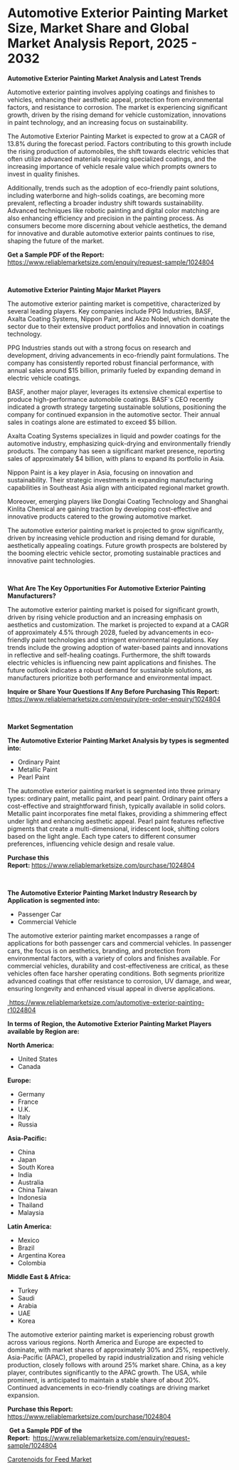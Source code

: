 <p><h1>Automotive Exterior Painting Market Size, Market Share and Global Market Analysis Report, 2025 - 2032</h1></p><p><strong>Automotive Exterior Painting Market Analysis and Latest Trends</strong></p>
<p><p>Automotive exterior painting involves applying coatings and finishes to vehicles, enhancing their aesthetic appeal, protection from environmental factors, and resistance to corrosion. The market is experiencing significant growth, driven by the rising demand for vehicle customization, innovations in paint technology, and an increasing focus on sustainability.</p><p>The Automotive Exterior Painting Market is expected to grow at a CAGR of 13.8% during the forecast period. Factors contributing to this growth include the rising production of automobiles, the shift towards electric vehicles that often utilize advanced materials requiring specialized coatings, and the increasing importance of vehicle resale value which prompts owners to invest in quality finishes. </p><p>Additionally, trends such as the adoption of eco-friendly paint solutions, including waterborne and high-solids coatings, are becoming more prevalent, reflecting a broader industry shift towards sustainability. Advanced techniques like robotic painting and digital color matching are also enhancing efficiency and precision in the painting process. As consumers become more discerning about vehicle aesthetics, the demand for innovative and durable automotive exterior paints continues to rise, shaping the future of the market.</p></p>
<p><strong>Get a Sample PDF of the Report:&nbsp;</strong> <a href="https://www.reliablemarketsize.com/enquiry/request-sample/1024804?utm_campaign=2459&utm_medium=2&utm_source=Github&utm_content=ia&utm_term=08032025&utm_id=automotive-exterior-painting">https://www.reliablemarketsize.com/enquiry/request-sample/1024804</a></p>
<p>&nbsp;</p>
<p><strong>Automotive Exterior Painting Major Market Players</strong></p>
<p><p>The automotive exterior painting market is competitive, characterized by several leading players. Key companies include PPG Industries, BASF, Axalta Coating Systems, Nippon Paint, and Akzo Nobel, which dominate the sector due to their extensive product portfolios and innovation in coatings technology.</p><p>PPG Industries stands out with a strong focus on research and development, driving advancements in eco-friendly paint formulations. The company has consistently reported robust financial performance, with annual sales around $15 billion, primarily fueled by expanding demand in electric vehicle coatings.</p><p>BASF, another major player, leverages its extensive chemical expertise to produce high-performance automobile coatings. BASF's CEO recently indicated a growth strategy targeting sustainable solutions, positioning the company for continued expansion in the automotive sector. Their annual sales in coatings alone are estimated to exceed $5 billion.</p><p>Axalta Coating Systems specializes in liquid and powder coatings for the automotive industry, emphasizing quick-drying and environmentally friendly products. The company has seen a significant market presence, reporting sales of approximately $4 billion, with plans to expand its portfolio in Asia.</p><p>Nippon Paint is a key player in Asia, focusing on innovation and sustainability. Their strategic investments in expanding manufacturing capabilities in Southeast Asia align with anticipated regional market growth.</p><p>Moreover, emerging players like Donglai Coating Technology and Shanghai Kinlita Chemical are gaining traction by developing cost-effective and innovative products catered to the growing automotive market.</p><p>The automotive exterior painting market is projected to grow significantly, driven by increasing vehicle production and rising demand for durable, aesthetically appealing coatings. Future growth prospects are bolstered by the booming electric vehicle sector, promoting sustainable practices and innovative paint technologies.</p></p>
<p>&nbsp;</p>
<p><strong>What Are The Key Opportunities For Automotive Exterior Painting Manufacturers?</strong></p>
<p><p>The automotive exterior painting market is poised for significant growth, driven by rising vehicle production and an increasing emphasis on aesthetics and customization. The market is projected to expand at a CAGR of approximately 4.5% through 2028, fueled by advancements in eco-friendly paint technologies and stringent environmental regulations. Key trends include the growing adoption of water-based paints and innovations in reflective and self-healing coatings. Furthermore, the shift towards electric vehicles is influencing new paint applications and finishes. The future outlook indicates a robust demand for sustainable solutions, as manufacturers prioritize both performance and environmental impact.</p></p>
<p><strong>Inquire or Share Your Questions If Any Before Purchasing This Report:</strong> <a href="https://www.reliablemarketsize.com/enquiry/pre-order-enquiry/1024804?utm_campaign=2459&utm_medium=2&utm_source=Github&utm_content=ia&utm_term=08032025&utm_id=automotive-exterior-painting">https://www.reliablemarketsize.com/enquiry/pre-order-enquiry/1024804</a></p>
<p>&nbsp;</p>
<p><strong>Market Segmentation</strong></p>
<p><strong>The Automotive Exterior Painting Market Analysis by types is segmented into:</strong></p>
<p><ul><li>Ordinary Paint</li><li>Metallic Paint</li><li>Pearl Paint</li></ul></p>
<p><p>The automotive exterior painting market is segmented into three primary types: ordinary paint, metallic paint, and pearl paint. Ordinary paint offers a cost-effective and straightforward finish, typically available in solid colors. Metallic paint incorporates fine metal flakes, providing a shimmering effect under light and enhancing aesthetic appeal. Pearl paint features reflective pigments that create a multi-dimensional, iridescent look, shifting colors based on the light angle. Each type caters to different consumer preferences, influencing vehicle design and resale value.</p></p>
<p><strong>Purchase this Report:&nbsp;</strong><a href="https://www.reliablemarketsize.com/purchase/1024804?utm_campaign=2459&utm_medium=2&utm_source=Github&utm_content=ia&utm_term=08032025&utm_id=automotive-exterior-painting">https://www.reliablemarketsize.com/purchase/1024804</a></p>
<p>&nbsp;</p>
<p><strong>The Automotive Exterior Painting Market Industry Research by Application is segmented into:</strong></p>
<p><ul><li>Passenger Car</li><li>Commercial Vehicle</li></ul></p>
<p><p>The automotive exterior painting market encompasses a range of applications for both passenger cars and commercial vehicles. In passenger cars, the focus is on aesthetics, branding, and protection from environmental factors, with a variety of colors and finishes available. For commercial vehicles, durability and cost-effectiveness are critical, as these vehicles often face harsher operating conditions. Both segments prioritize advanced coatings that offer resistance to corrosion, UV damage, and wear, ensuring longevity and enhanced visual appeal in diverse applications.</p></p>
<p><a href="https://www.reliablemarketsize.com/automotive-exterior-painting-r1024804?utm_campaign=2459&utm_medium=2&utm_source=Github&utm_content=ia&utm_term=08032025&utm_id=automotive-exterior-painting">&nbsp;https://www.reliablemarketsize.com/automotive-exterior-painting-r1024804</a></p>
<p><strong>In terms of Region, the Automotive Exterior Painting Market Players available by Region are:</strong></p>
<p>
    <p> <strong> North America: </strong>
        <ul>
            <li>United States</li>
            <li>Canada</li>
        </ul>
        </p> 
    <p> <strong> Europe: </strong>
        <ul>
            <li>Germany</li>
            <li>France</li>
            <li>U.K.</li>
            <li>Italy</li>
            <li>Russia</li>
        </ul>
        </p> 
    <p> <strong> Asia-Pacific: </strong>
        <ul>
            <li>China</li>
            <li>Japan</li>
            <li>South Korea</li>
            <li>India</li>
            <li>Australia</li>
            <li>China Taiwan</li>
            <li>Indonesia</li>
            <li>Thailand</li>
            <li>Malaysia</li>
        </ul>
        </p> 
    <p> <strong> Latin America: </strong>
        <ul>
            <li>Mexico</li>
            <li>Brazil</li>
            <li>Argentina Korea</li>
            <li>Colombia</li>
        </ul>
        </p> 
    <p> <strong> Middle East & Africa: </strong>
        <ul>
            <li>Turkey</li>
            <li>Saudi</li>
            <li>Arabia</li>
            <li>UAE</li>
            <li>Korea</li>
        </ul>
    </p>
    </p>
<p><p>The automotive exterior painting market is experiencing robust growth across various regions. North America and Europe are expected to dominate, with market shares of approximately 30% and 25%, respectively. Asia-Pacific (APAC), propelled by rapid industrialization and rising vehicle production, closely follows with around 25% market share. China, as a key player, contributes significantly to the APAC growth. The USA, while prominent, is anticipated to maintain a stable share of about 20%. Continued advancements in eco-friendly coatings are driving market expansion.</p></p>
<p><strong>Purchase this Report: </strong><a href="https://www.reliablemarketsize.com/purchase/1024804?utm_campaign=2459&utm_medium=2&utm_source=Github&utm_content=ia&utm_term=08032025&utm_id=automotive-exterior-painting">https://www.reliablemarketsize.com/purchase/1024804</a></p>
<p>&nbsp;<strong>Get a Sample PDF of the Report:&nbsp;&nbsp;</strong><a href="https://www.reliablemarketsize.com/enquiry/request-sample/1024804?utm_campaign=2459&utm_medium=2&utm_source=Github&utm_content=ia&utm_term=08032025&utm_id=automotive-exterior-painting">https://www.reliablemarketsize.com/enquiry/request-sample/1024804</a></p>
<p><strong></strong></p>
<p><p><a href="https://github.com/hartsockdonnette82/Market-Research-Report-List-1/blob/main/carotenoids-for-feed-market.md?utm_campaign=2459&utm_medium=2&utm_source=Github&utm_content=ia&utm_term=08032025&utm_id=automotive-exterior-painting">Carotenoids for Feed Market</a></p></p>